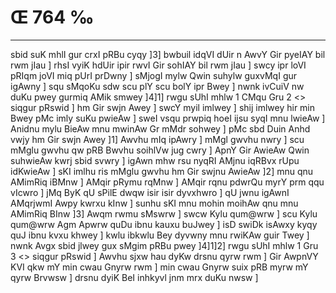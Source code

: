 # Œ 764 ‰
---
sbid suK mhlI gur crxI pRBu cyqy ]3] bwbuil idqVI dUir n AwvY Gir
pyeIAY bil rwm jIau ] rhsI vyiK hdUir ipir rwvI Gir sohIAY bil rwm
jIau ] swcy ipr loVI pRIqm joVI miq pUrI prDwny ] sMjogI mylw Qwin
suhylw guxvMqI gur igAwny ] squ sMqoKu sdw scu plY scu bolY ipr Bwey ]
nwnk ivCuiV nw duKu pwey gurmiq AMik smwey ]4]1]
rwgu sUhI mhlw 1 CMqu Gru 2 <> siqgur pRswid ] hm Gir swjn Awey
] swcY myil imlwey ] shij imlwey hir min Bwey pMc imly suKu pwieAw ]
sweI vsqu prwpiq hoeI ijsu syqI mnu lwieAw ] Anidnu mylu BieAw mnu
mwinAw Gr mMdr sohwey ] pMc sbd Duin Anhd vwjy hm Gir swjn Awey
]1] Awvhu mIq ipAwry ] mMgl gwvhu nwry ] scu mMglu gwvhu qw pRB Bwvhu
soihlVw jug cwry ] ApnY Gir AwieAw Qwin suhwieAw kwrj sbid svwry ]
igAwn mhw rsu nyqRI AMjnu iqRBvx rUpu idKwieAw ] sKI imlhu ris mMglu
gwvhu hm Gir swjnu AwieAw ]2] mnu qnu AMimRiq iBMnw ] AMqir pRymu
rqMnw ] AMqir rqnu pdwrQu myrY prm qqu vIcwro ] jMq ByK qU sPilE dwqw
isir isir dyvxhwro ] qU jwnu igAwnI AMqrjwmI Awpy kwrxu kInw ] sunhu
sKI mnu mohin moihAw qnu mnu AMimRiq BInw ]3] Awqm rwmu sMswrw ] swcw
Kylu qum@wrw ] scu Kylu qum@wrw Agm Apwrw quDu ibnu kauxu buJwey ] isD
swiDk isAwxy kyqy quJ ibnu kvxu khwey ] kwlu ibkwlu Bey dyvwny mnu
rwiKAw guir Twey ] nwnk Avgx sbid jlwey gux sMgim pRBu pwey
]4]1]2]
rwgu sUhI mhlw 1 Gru 3
<> siqgur pRswid ]
Awvhu sjxw hau dyKw drsnu qyrw rwm ] Gir AwpnVY KVI qkw mY min
cwau Gnyrw rwm ] min cwau Gnyrw suix pRB myrw mY qyrw Brvwsw ] drsnu
dyiK BeI inhkyvl jnm mrx duKu nwsw ]
####
